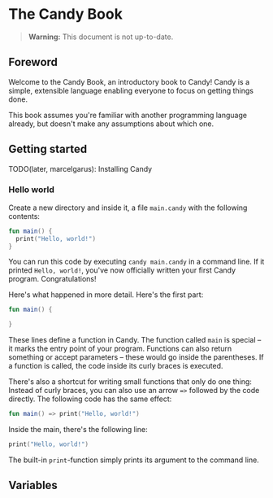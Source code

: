 # The Candy Book

> **Warning:** This document is not up-to-date.

## Foreword

Welcome to the Candy Book, an introductory book to Candy!
Candy is a simple, extensible language enabling everyone to focus on getting things done.

This book assumes you're familiar with another programming language already, but doesn't make any assumptions about which one.

## Getting started

TODO(later, marcelgarus): Installing Candy

### Hello world

Create a new directory and inside it, a file `main.candy` with the following contents:

```kotlin
fun main() {
  print("Hello, world!")
}
```

You can run this code by executing `candy main.candy` in a command line.
If it printed `Hello, world!`, you've now officially written your first Candy program. Congratulations!

Here's what happened in more detail. Here's the first part:

```kotlin
fun main() {

}
```

These lines define a function in Candy. The function called `main` is special – it marks the entry point of your program.
Functions can also return something or accept parameters – these would go inside the parentheses.
If a function is called, the code inside its curly braces is executed.

There's also a shortcut for writing small functions that only do one thing: Instead of curly braces, you can also use an arrow `=>` followed by the code directly.
The following code has the same effect:

```kotlin
fun main() => print("Hello, world!")
```

Inside the main, there's the following line:

```kotlin
print("Hello, world!")
```

The built-in `print`-function simply prints its argument to the command line.

## Variables
